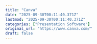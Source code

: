 ```yaml
---
title: "Canva"
date: "2025-09-30T00:11:40.371Z"
lastmod: "2025-09-30T00:11:40.371Z"
categories: ["Presentation Software"]
original_url: "https://www.canva.com/"
draft: false
---
```

